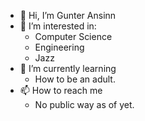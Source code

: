 - 👋 Hi, I’m Gunter Ansinn
- 👀 I’m interested in:
  - Computer Science
  - Engineering
  - Jazz
- 🌱 I’m currently learning 
  - How to be an adult.
- 📫 How to reach me 
  - No public way as of yet.

<!---
Gunter-Ansinn/Gunter-Ansinn is a ✨ special ✨ repository because its `README.md` (this file) appears on your GitHub profile.
You can click the Preview link to take a look at your changes.
--->
